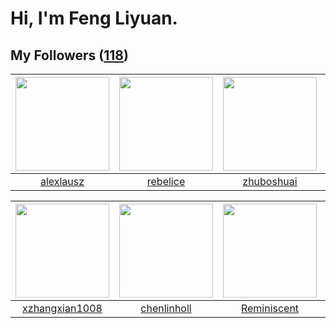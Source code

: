 # Hi, I'm Feng Liyuan.

## My Followers ([118](https://github.com/SunRunAway?tab=followers))

| <img src="https://avatars.githubusercontent.com/u/32123947?v=4" width="150" height="150" /> | <img src="https://avatars.githubusercontent.com/u/20775801?v=4" width="150" height="150" /> | <img src="https://avatars.githubusercontent.com/u/10694566?v=4" width="150" height="150" /> | <img src="https://avatars.githubusercontent.com/u/42286315?v=4" width="150" height="150" /> |
| :-----------------------------------------------------------------------------------------: | :-----------------------------------------------------------------------------------------: | :-----------------------------------------------------------------------------------------: | :-----------------------------------------------------------------------------------------: |
|                          [alexlausz](https://github.com/alexlausz)                          |                           [rebelice](https://github.com/rebelice)                           |                         [zhuboshuai](https://github.com/zhuboshuai)                         |                         [wxning1107](https://github.com/wxning1107)                         |

| <img src="https://avatars.githubusercontent.com/u/15918072?v=4" width="150" height="150" /> | <img src="https://avatars.githubusercontent.com/u/14999922?v=4" width="150" height="150" /> | <img src="https://avatars.githubusercontent.com/u/41809508?v=4" width="150" height="150" /> | <img src="https://avatars.githubusercontent.com/u/26863652?v=4" width="150" height="150" /> |
| :-----------------------------------------------------------------------------------------: | :-----------------------------------------------------------------------------------------: | :-----------------------------------------------------------------------------------------: | :-----------------------------------------------------------------------------------------: |
|                     [xzhangxian1008](https://github.com/xzhangxian1008)                     |                        [chenlinholl](https://github.com/chenlinholl)                        |                        [Reminiscent](https://github.com/Reminiscent)                        |                      [Simpleforever](https://github.com/Simpleforever)                      |